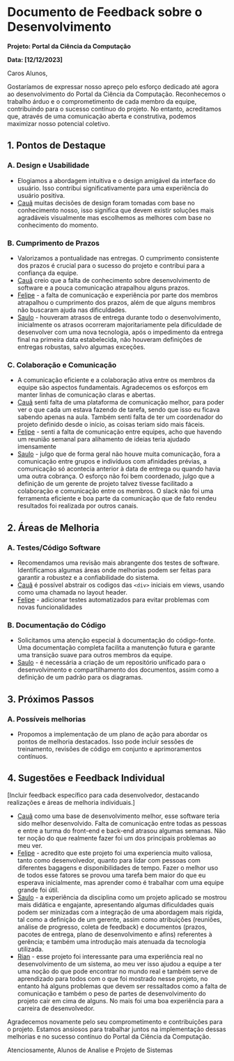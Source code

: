 # Documento de Feedback sobre o Desenvolvimento

**Projeto: Portal da Ciência da Computação**

**Data: [12/12/2023]**

Caros Alunos,

Gostaríamos de expressar nosso apreço pelo esforço dedicado até agora ao desenvolvimento do Portal da Ciência da Computação. Reconhecemos o trabalho árduo e o comprometimento de cada membro da equipe, contribuindo para o sucesso contínuo do projeto. No entanto, acreditamos que, através de uma comunicação aberta e construtiva, podemos maximizar nosso potencial coletivo.

## 1. Pontos de Destaque

### A. Design e Usabilidade
- Elogiamos a abordagem intuitiva e o design amigável da interface do usuário. Isso contribui significativamente para uma experiência do usuário positiva.
- [Cauã](https://github.com/CauaRibeiroXY) muitas decisões de design foram tomadas com base no conhecimento nosso, isso significa que devem existir soluções mais agradáveis visualmente mas escolhemos as melhores com base no conhecimento do momento.


### B. Cumprimento de Prazos
- Valorizamos a pontualidade nas entregas. O cumprimento consistente dos prazos é crucial para o sucesso do projeto e contribui para a confiança da equipe.
- [Cauã](https://github.com/CauaRibeiroXY) creio que a falta de conhecimento sobre desenvolvimento de software e a pouca comunicação atrapalhou alguns prazos.
- [Felipe](https://github.com/fboasorte) - a falta de comunicação e experiência por parte dos membros atrapalhou o cumprimento dos prazos, além de que alguns membros não buscaram ajuda nas dificuldades.
- [Saulo](https://github.com/Macedo-SF) - houveram atrasos de entrega durante todo o desenvolvimento, inicialmente os atrasos ocorreram majoritariamente pela dificuldade de desenvolver com uma nova tecnologia, após o impedimento da entrega final na primeira data estabelecida, não houveram definições de entregas robustas, salvo algumas exceções.

### C. Colaboração e Comunicação
- A comunicação eficiente e a colaboração ativa entre os membros da equipe são aspectos fundamentais. Agradecemos os esforços em manter linhas de comunicação claras e abertas.
- [Cauã](https://github.com/CauaRibeiroXY) senti falta de uma plataforma de comunicação melhor, para poder ver o que cada um estava fazendo de tarefa, sendo que isso eu ficava sabendo apenas na aula. Também senti falta de ter um coordenador do projeto definido desde o início, as coisas teriam sido mais fáceis.
- [Felipe](https://github.com/fboasorte) - senti a falta de comunicação entre equipes, acho que havendo um reunião semanal para alihamento de ideias teria ajudado imensamente
- [Saulo](https://github.com/Macedo-SF) - julgo que de forma geral não houve muita comunicação, fora a comunicação entre grupos e indivíduos com afinidades prévias, a comunicação só acontecia anterior à data de entrega ou quando havia uma outra cobrança. O esforço não foi bem coordenado, julgo que a definição de um gerente de projeto talvez tivesse facilitado a colaboração e comunicação entre os membros. O slack não foi uma ferramenta eficiente e boa parte da comunicação que de fato rendeu resultados foi realizada por outros canais.

## 2. Áreas de Melhoria

### A. Testes/Código Software
- Recomendamos uma revisão mais abrangente dos testes de software. Identificamos algumas áreas onde melhorias podem ser feitas para garantir a robustez e a confiabilidade do sistema.
- [Cauã](https://github.com/CauaRibeiroXY) é possível abstrair os codigos das `<div>` iniciais em views, usando como uma chamada no layout header.
- [Felipe](https://github.com/fboasorte) - adicionar testes automatizados para evitar problemas com novas funcionalidades

### B. Documentação do Código
- Solicitamos uma atenção especial à documentação do código-fonte. Uma documentação completa facilita a manutenção futura e garante uma transição suave para outros membros da equipe.
- [Saulo](https://github.com/Macedo-SF) - é necessária a criação de um repositório unificado para o desenvolvimento e compartilhamento dos documentos, assim como a definição de um padrão para os diagramas.

## 3. Próximos Passos

### A. Possíveis melhorias
- Propomos a implementação de um plano de ação para abordar os pontos de melhoria destacados. Isso pode incluir sessões de treinamento, revisões de código em conjunto e aprimoramentos contínuos.

## 4. Sugestões e Feedback Individual

[Incluir feedback específico para cada desenvolvedor, destacando realizações e áreas de melhoria individuais.]

- [Cauã](https://github.com/CauaRibeiroXY) como uma base de desenvolvimento melhor, esse software teria sido melhor desenvolvido. Falta de comunicação entre todas as pessoas e entre a turma do front-end e back-end atrasou algumas semanas. Não ter noção do que realmente fazer foi um dos principais problemas ao meu ver.
- [Felipe](https://github.com/fboasorte) - acredito que este projeto foi uma experiencia muito valiosa, tanto como desenvolvedor, quanto para lidar com pessoas com diferentes bagagens e disponibilidades de tempo. Fazer o melhor uso de todos esse fatores se provou uma tarefa bem maior do que eu esperava inicialmente, mas aprender como é trabalhar com uma equipe grande foi útil.
- [Saulo](https://github.com/Macedo-SF) - a experiência da disciplina como um projeto aplicado se mostrou mais didática e engajante, apresentando algumas dificuldades quais podem ser minizadas com a integração de uma abordagem mais rígida, tal como a definição de um gerente, assim como atribuições (reuniões, análise de progresso, coleta de feedback) e documentos (prazos, pacotes de entrega, plano de desenvolvimento e afins) referentes à gerência; e também uma introdução mais atenuada da tecnologia utilizada.
- [Rian](https://github.com/Rian250) - esse projeto foi interessante para uma experiência real no desenvolvimento de um sistema, ao meu ver isso ajudou a equipe a ter uma noção do que pode encontrar no mundo real e também serve de aprendizado para todos com o que foi mostrado nesse projeto, no entanto há alguns problemas que devem ser ressaltados como a falta de comunicação e também o peso de partes de desenvolvimento do projeto cair em cima de alguns. No mais foi uma boa experiência para a carreira de desenvolvedor.

Agradecemos novamente pelo seu comprometimento e contribuições para o projeto. Estamos ansiosos para trabalhar juntos na implementação dessas melhorias e no sucesso contínuo do Portal da Ciência da Computação.

Atenciosamente, Alunos de Analise e Projeto de Sistemas

